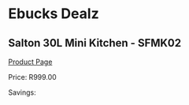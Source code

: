 
# Ebucks Dealz
## Salton 30L Mini Kitchen - SFMK02
[Product Page](https://www.ebucks.com/web/shop/productSelected.do?prodId=779050567&catId=704983235)

Price: R999.00

Savings: 


	
